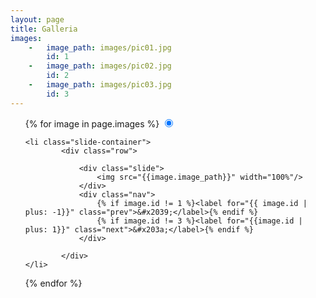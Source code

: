 ```yaml
---
layout: page
title: Galleria
images:
    -   image_path: images/pic01.jpg
        id: 1
    -   image_path: images/pic02.jpg
        id: 2
    -   image_path: images/pic03.jpg
        id: 3
---
```



<ul class="slides">
{% for image in page.images %}
    <input type="radio" name="radio-btn" id="{{ image.id }}" checked />
    
    <li class="slide-container">
            <div class="row">
                
                <div class="slide">
                    <img src="{{image.image_path}}" width="100%"/>
                </div>
                <div class="nav">
                    {% if image.id != 1 %}<label for="{{ image.id | plus: -1}}" class="prev">&#x2039;</label>{% endif %}
                    {% if image.id != 3 %}<label for="{{image.id | plus: 1}}" class="next">&#x203a;</label>{% endif %}
                </div>
                
            </div>
    </li>
{% endfor %}
</ul>